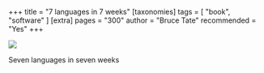 +++
title = "7 languages in 7 weeks"
[taxonomies]
tags = [ "book", "software" ]
[extra]
pages = "300"
author = "Bruce Tate"
recommended = "Yes"
+++

<a target="_blank"  href="https://www.amazon.de/gp/product/193435659X/ref=as_li_tl?ie=UTF8&camp=1638&creative=6742&creativeASIN=193435659X&linkCode=as2&tag=chemaclass-21&linkId=fa50ecf6c9d9781d7a5a1672904ec5a3">
    <img border="0" src="https://images-na.ssl-images-amazon.com/images/I/51LZT+tSrTL._SX415_BO1,204,203,200_.jpg" >
</a>

<!-- more -->

Seven languages in seven weeks

